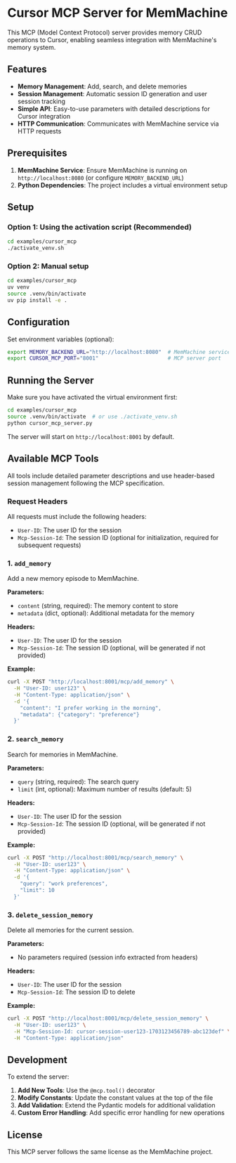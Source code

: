 # Cursor MCP Server for MemMachine

This MCP (Model Context Protocol) server provides memory CRUD operations to Cursor, enabling seamless integration with MemMachine's memory system.

## Features

- **Memory Management**: Add, search, and delete memories
- **Session Management**: Automatic session ID generation and user session tracking
- **Simple API**: Easy-to-use parameters with detailed descriptions for Cursor integration
- **HTTP Communication**: Communicates with MemMachine service via HTTP requests

## Prerequisites

1. **MemMachine Service**: Ensure MemMachine is running on `http://localhost:8080` (or configure `MEMORY_BACKEND_URL`)
2. **Python Dependencies**: The project includes a virtual environment setup

## Setup

### Option 1: Using the activation script (Recommended)
```bash
cd examples/cursor_mcp
./activate_venv.sh
```

### Option 2: Manual setup
```bash
cd examples/cursor_mcp
uv venv
source .venv/bin/activate
uv pip install -e .
```

## Configuration

Set environment variables (optional):

```bash
export MEMORY_BACKEND_URL="http://localhost:8080"  # MemMachine service URL
export CURSOR_MCP_PORT="8001"                      # MCP server port
```

## Running the Server

Make sure you have activated the virtual environment first:

```bash
cd examples/cursor_mcp
source .venv/bin/activate  # or use ./activate_venv.sh
python cursor_mcp_server.py
```

The server will start on `http://localhost:8001` by default.

## Available MCP Tools

All tools include detailed parameter descriptions and use header-based session management following the MCP specification.

### Request Headers
All requests must include the following headers:
- `User-ID`: The user ID for the session
- `Mcp-Session-Id`: The session ID (optional for initialization, required for subsequent requests)

### 1. `add_memory`
Add a new memory episode to MemMachine.

**Parameters:**
- `content` (string, required): The memory content to store
- `metadata` (dict, optional): Additional metadata for the memory

**Headers:**
- `User-ID`: The user ID for the session
- `Mcp-Session-Id`: The session ID (optional, will be generated if not provided)

**Example:**
```bash
curl -X POST "http://localhost:8001/mcp/add_memory" \
  -H "User-ID: user123" \
  -H "Content-Type: application/json" \
  -d '{
    "content": "I prefer working in the morning",
    "metadata": {"category": "preference"}
  }'
```

### 2. `search_memory`
Search for memories in MemMachine.

**Parameters:**
- `query` (string, required): The search query
- `limit` (int, optional): Maximum number of results (default: 5)

**Headers:**
- `User-ID`: The user ID for the session
- `Mcp-Session-Id`: The session ID (optional, will be generated if not provided)

**Example:**
```bash
curl -X POST "http://localhost:8001/mcp/search_memory" \
  -H "User-ID: user123" \
  -H "Content-Type: application/json" \
  -d '{
    "query": "work preferences",
    "limit": 10
  }'
```

### 3. `delete_session_memory`
Delete all memories for the current session.

**Parameters:**
- No parameters required (session info extracted from headers)

**Headers:**
- `User-ID`: The user ID for the session
- `Mcp-Session-Id`: The session ID to delete

**Example:**
```bash
curl -X POST "http://localhost:8001/mcp/delete_session_memory" \
  -H "User-ID: user123" \
  -H "Mcp-Session-Id: cursor-session-user123-1703123456789-abc123def" \
  -H "Content-Type: application/json"
```

## Development

To extend the server:

1. **Add New Tools**: Use the `@mcp.tool()` decorator
2. **Modify Constants**: Update the constant values at the top of the file
3. **Add Validation**: Extend the Pydantic models for additional validation
4. **Custom Error Handling**: Add specific error handling for new operations

## License

This MCP server follows the same license as the MemMachine project.


